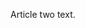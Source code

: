 <!--
{
  "layout": "article",
  "title": "Article Two",
  "date": "2013-10-04T12:34:56-08:00",
  "tags": ["foo", "fizz"]
}
-->

Article two text.
